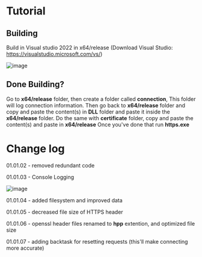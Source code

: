# Tutorial

## Building
Build in Visual studio 2022 in x64/release  (Download Visual Studio: https://visualstudio.microsoft.com/vs/)

![image](https://user-images.githubusercontent.com/89754898/213894642-38242ef9-794d-49ae-a4ac-e13b463a3063.png)

## Done Building?
Go to **x64/release** folder, then create a folder called **connection**, This folder will log connection information.
Then go back to **x64/release** folder and copy and paste the content(s) in **DLL** folder and paste it inside the **x64/release** folder.
Do the same with **certificate** folder, copy and paste the content(s) and paste in **x64/release**
Once you've done that run **https.exe**

# Change log
01.01.02 - removed redundant code

01.01.03 - Console Logging

![image](https://user-images.githubusercontent.com/89754898/213895072-982697aa-0eef-4ff6-aae0-fbadb250a3cf.png)

01.01.04 - added filesystem and improved data

01.01.05 - decreased file size of HTTPS header

01.01.06 - openssl header files renamed to **hpp** extention, and optimized file size

01.01.07 - adding backtask for resetting requests (this'll make connecting more accurate)
